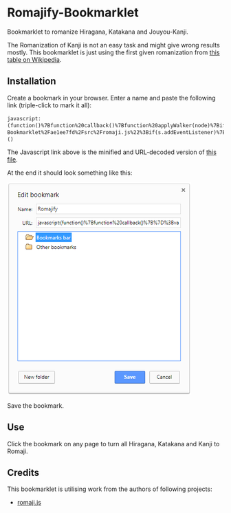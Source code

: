 # Romajify-Bookmarklet

Bookmarklet to romanize Hiragana, Katakana and Jouyou-Kanji.

The Romanization of Kanji is not an easy task and might give wrong results mostly. This bookmarklet is just using the first given romanization from [this table on Wikipedia](https://en.wikipedia.org/wiki/List_of_j%C5%8Dy%C5%8D_kanji).

## Installation

Create a bookmark in your browser. Enter a name and paste the following link (triple-click to mark it all):

```
javascript:(function()%7Bfunction%20callback()%7Bfunction%20applyWalker(node)%7Bif(!node)%7Bnode%3Ddocument.body%3B%7D%3Bvar%20walk%3Ddocument.createTreeWalker(node%2CNodeFilter.SHOW_TEXT%2Cnull%2Cfalse)%3Bvar%20n%3Bvar%20iter%3D0%3Bwhile(n%3Dwalk.nextNode())%7Bif(n.parentNode.offsetParent!%3D%3Dnull)%7Bif(n.nodeValue.trim().length%3E0)%7Bn.nodeValue%3Dromaji.fromKana(n.nodeValue)%3B%7D%7D%7D%7D%3Bif(!window.getSelection().isCollapsed)%7BapplyWalker(window.getSelection().focusNode.parentNode)%3B%7Delse%7BapplyWalker(document.head)%3BapplyWalker(document.body)%3B%7D%7D%3Bvar%20s%3Ddocument.createElement(%22script%22)%3Bs.src%3D%22https%3A%2F%2Fcdn.rawgit.com%2Fjklgit%2FRomajify-Bookmarklet%2Fae1ee7fd%2Fsrc%2Fromaji.js%22%3Bif(s.addEventListener)%7Bs.addEventListener(%22load%22%2Ccallback%2Cfalse)%7Delse%20if(s.readyState)%7Bs.onreadystatechange%3Dcallback%7D%3Bdocument.body.appendChild(s)%3Bdocument.body.removeChild(s)%7D)()
```

The Javascript link above is the minified and URL-decoded version of [this file](https://github.com/jklgit/Romajify-Bookmarklet/blob/master/src/bookmarklet.js).

At the end it should look something like this:

![copy example](https://raw.githubusercontent.com/jklgit/Romajify-Bookmarklet/master/media/bookmark.jpg)

Save the bookmark.

## Use

Click the bookmark on any page to turn all Hiragana, Katakana and Kanji to Romaji.

## Credits

This bookmarklet is utilising work from the authors of following projects:

* [romaji.js](https://github.com/markni/romaji.js)